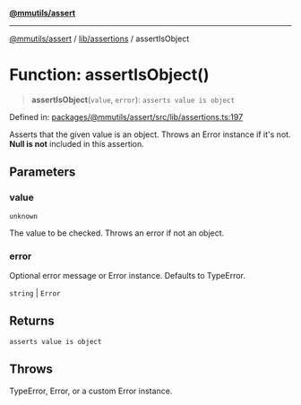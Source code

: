 [**@mmutils/assert**](../../../README.md)

***

[@mmutils/assert](../../../modules.md) / [lib/assertions](../README.md) / assertIsObject

# Function: assertIsObject()

> **assertIsObject**(`value`, `error`): `asserts value is object`

Defined in: [packages/@mmutils/assert/src/lib/assertions.ts:197](https://github.com/mastermind-0xff/-mm-monorepo/blob/ca3710bd8bb8c2ee105ac4cbba3822a7d96ba98d/packages/@mmutils/assert/src/lib/assertions.ts#L197)

Asserts that the given value is an object. Throws an Error instance if it's
not.
**Null is not** included in this assertion.

## Parameters

### value

`unknown`

The value to be checked. Throws an error if not an object.

### error

Optional error message or Error instance. Defaults to TypeError.

`string` | `Error`

## Returns

`asserts value is object`

## Throws

TypeError, Error, or a custom Error instance.
